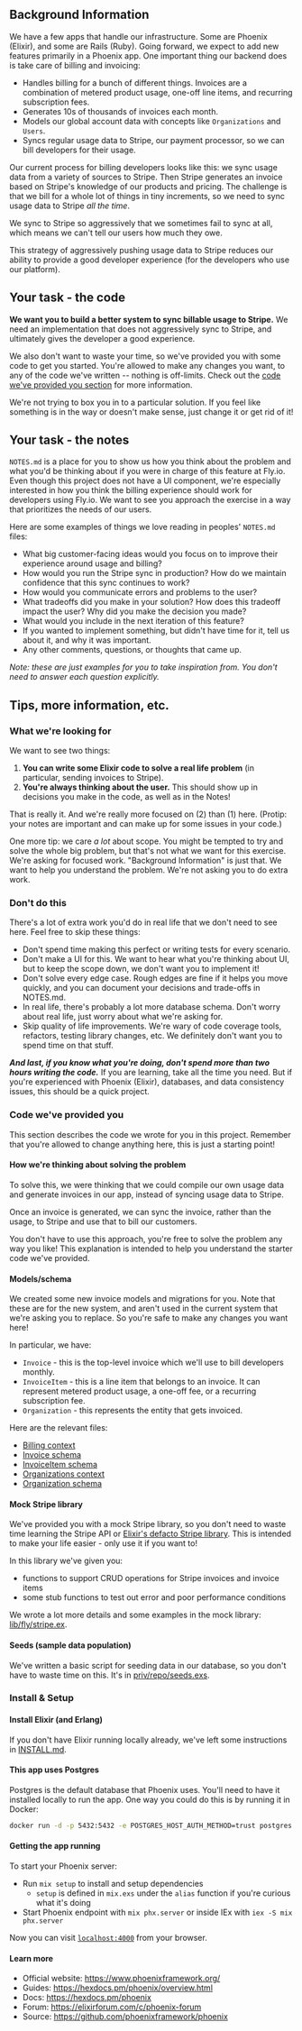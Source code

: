 ## Background Information

We have a few apps that handle our infrastructure. Some are Phoenix (Elixir), and some are Rails (Ruby). 
Going forward, we expect to add new features primarily in a Phoenix app. One important thing our backend does is
take care of billing and invoicing:

* Handles billing for a bunch of different things. Invoices are a combination of metered product usage, one-off line items, and recurring subscription fees.
* Generates 10s of thousands of invoices each month.
* Models our global account data with concepts like `Organizations` and `Users`.
* Syncs regular usage data to Stripe, our payment processor, so we can bill developers for their usage.

Our current process for billing developers looks like this: we sync usage data from a variety of sources to Stripe. Then Stripe generates an invoice based on Stripe's knowledge of our products and pricing.
The challenge is that we bill for a whole lot of things in tiny increments, so we need to sync usage data to Stripe _all the time_.

We sync to Stripe so aggressively that we sometimes fail to sync at all, which means we can't tell our users how much they owe.

This strategy of aggressively pushing usage data to Stripe reduces our ability to provide a good developer experience (for the developers who use our platform).

## Your task - the code

**We want you to build a better system to sync billable usage to Stripe.** We need an implementation 
that does not aggressively sync to Stripe, and ultimately gives the developer a good experience.

We also don't want to waste your time, so we've provided you with some code to get you started. You're allowed to make any 
changes you want, to any of the code we've written -- nothing is off-limits.  Check out the 
[code we've provided you section](#code-weve-provided-you) for more information. 

We're not trying to box you in to a particular solution. If you feel like something is in the way or doesn't make sense, just change it or get rid of it!


## Your task - the notes

`NOTES.md` is a place for you to show us how you think about the problem and what you'd be thinking about if you were in 
charge of this feature at Fly.io. Even though this project does not have a UI component, we're especially interested in 
how you think the billing experience should work for developers using Fly.io. We want to see you approach the exercise in 
a way that prioritizes the needs of our users.

Here are some examples of things we love reading in peoples' `NOTES.md` files:

* What big customer-facing ideas would you focus on to improve their experience around usage and billing?
* How would you run the Stripe sync in production? How do we maintain confidence that this sync continues to work?
* How would you communicate errors and problems to the user?
* What tradeoffs did you make in your solution? How does this tradeoff impact the user? Why did you make the decision you made? 
* What would you include in the next iteration of this feature?
* If you wanted to implement something, but didn't have time for it, tell us about it, and why it was important.
* Any other comments, questions, or thoughts that came up.

_Note: these are just examples for you to take inspiration from. You don't need to answer each question explicitly._

## Tips, more information, etc.

### What we're looking for

We want to see two things:

1. **You can write some Elixir code to solve a real life problem** (in particular, sending invoices to Stripe).
2. **You're always thinking about the user.** This should show up in decisions you make in the code, as well as in the Notes! 

That is really it. And we're really more focused on (2) than (1) here. (Protip: your notes are important and can make up 
for some issues in your code.)

One more tip: we care _a lot_ about scope. You might be tempted to try and solve the whole big problem, but that's not 
what we want for this exercise. We're asking for focused work. "Background Information" is just that. We want to help 
you understand the problem. We're not asking you to do extra work.

### Don't do this

There's a lot of extra work you'd do in real life that we don't need to see here. Feel free to skip these things:

* Don't spend time making this perfect or writing tests for every scenario.
* Don't make a UI for this. We want to hear what you're thinking about UI, but to keep the scope down, we don't want you to implement it!
* Don't solve every edge case. Rough edges are fine if it helps you move quickly, and you can document your decisions and trade-offs in NOTES.md.
* In real life, there's probably a lot more database schema. Don't worry about real life, just worry about what we're asking for.
* Skip quality of life improvements. We're wary of code coverage tools, refactors, testing library changes, etc. We definitely don't want you to spend time on that stuff.

**_And last, if you know what you're doing, don't spend more than two hours writing the code._** If you are learning, take all the time you need. But if you're experienced with Phoenix (Elixir), databases, and data consistency issues, this should be a quick project.

### Code we've provided you

This section describes the code we wrote for you in this project. Remember that you're allowed to change anything here, 
this is just a starting point!

#### How we're thinking about solving the problem

To solve this, we were thinking that we could compile our own usage data and generate invoices in our app, instead of syncing usage data to Stripe.

Once an invoice is generated, we can sync the invoice, rather than the usage, to Stripe and use that to bill our customers.

You don't have to use this approach, you're free to solve the problem any way you like! This explanation is intended to help you understand the starter code we've provided.

#### Models/schema

We created some new invoice models and migrations for you. Note that these are for the new system, and aren't used in the current system that we're asking you to replace. So you're safe to make any changes you want here!

In particular, we have:

* `Invoice` - this is the top-level invoice which we'll use to bill developers monthly.
* `InvoiceItem` - this is a line item that belongs to an invoice. It can represent metered product usage,
a one-off fee, or a recurring subscription fee.
* `Organization` - this represents the entity that gets invoiced.

Here are the relevant files:

* [Billing context](lib/fly/billing.ex)
* [Invoice schema](lib/fly/billing/invoice.ex)
* [InvoiceItem schema](lib/fly/billing/invoice_item.ex)
* [Organizations context](lib/fly/organizations.ex)
* [Organization schema](lib/fly/organizations/organization.ex)

#### Mock Stripe library

We've provided you with a mock Stripe library, so you don't need to waste time learning the Stripe API  or 
[Elixir's defacto Stripe library](https://github.com/beam-community/stripity-stripe). This is intended to make your
life easier - only use it if you want to!

In this library we've given you:

* functions to support CRUD operations for Stripe invoices and invoice items
* some stub functions to test out error and poor performance conditions

We wrote a lot more details and some examples in the mock library: [lib/fly/stripe.ex](lib/fly/stripe.ex).

#### Seeds (sample data population)

We've written a basic script for seeding data in our database, so you don't have to waste time on this. It's in
[priv/repo/seeds.exs](priv/repo/seeds.exs). 

### Install & Setup

#### Install Elixir (and Erlang)

If you don't have Elixir running locally already, we've left some instructions in [INSTALL.md](/INSTALL.md).

#### This app uses Postgres

Postgres is the default database that Phoenix uses. You'll need to have it installed locally to run the app. One way you
could do this is by running it in Docker:

```bash
docker run -d -p 5432:5432 -e POSTGRES_HOST_AUTH_METHOD=trust postgres
```

#### Getting the app running

To start your Phoenix server:

  * Run `mix setup` to install and setup dependencies
    - `setup` is defined in `mix.exs` under the `alias` function if you're curious what it's doing
  * Start Phoenix endpoint with `mix phx.server` or inside IEx with `iex -S mix phx.server`

Now you can visit [`localhost:4000`](http://localhost:4000) from your browser.

#### Learn more

  * Official website: https://www.phoenixframework.org/
  * Guides: https://hexdocs.pm/phoenix/overview.html
  * Docs: https://hexdocs.pm/phoenix
  * Forum: https://elixirforum.com/c/phoenix-forum
  * Source: https://github.com/phoenixframework/phoenix

